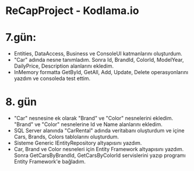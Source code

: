 # ReCapProject - Kodlama.io
# 7.gün: 
- Entities, DataAccess, Business ve ConsoleUI katmanlarını oluşturdum.
- "Car" adında nesne tanımladım. Sonra Id, BrandId, ColorId, ModelYear, DailyPrice, Description alanlarını ekledim.
- InMemory formatta GetById, GetAll, Add, Update, Delete operasyonlarını yazdım ve consoleda test ettim.

# 8. gün
- "Car" nesnesine ek olarak "Brand" ve "Color" nesnelerini ekledim. "Brand" ve "Color" nesnelerine Id ve Name alanlarını ekledim.
- SQL Server alanında "CarRental" adında veritabanı oluşturdum ve içine Cars, Brands, Colors tablolarını oluşturdum.
- Sisteme Generic IEntityRepository altyapısını yazdım.
- Car, Brand ve Color nesneleri için Entity Framework altyapısını yazdım. Sonra GetCarsByBrandId, GetCarsByColorId servislerini yazıp programı Entity Framework'e bağladım.
